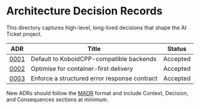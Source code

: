 # Architecture Decision Records

This directory captures high-level, long-lived decisions that shape the AI Ticket project.

| ADR | Title | Status |
|-----|-------|--------|
| [0001](0001-prefer-koboldcpp-backend.md) | Default to KoboldCPP-compatible backends | Accepted |
| [0002](0002-container-first-deployment.md) | Optimise for container-first delivery | Accepted |
| [0003](0003-structured-error-contract.md) | Enforce a structured error response contract | Accepted |

New ADRs should follow the [MADR](https://adr.github.io/madr/) format and include Context, Decision, and Consequences
sections at minimum.
